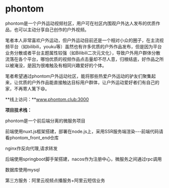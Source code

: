 # phontom
phontom是一个户外运动视频社区，用户可在社区内围观户外达人发布的优质作品，也可以主动分享自己创作的户外视频。

笔者本人非常喜欢户外运动，但户外运动目前还是一个相对小众的圈子，在主流视频平台（如bilibili，youku等）虽然也有许多优质的户外作品发布，但是因为平台业务分散或者平台主题属性较强（如Bilibili二次元文化），导致户外用户群体分散流落在各个平台，哪怕优质的视频作品点击量却不尽人意，归根结底，好作品之所以被淹没，是因为很难触及有相同兴趣爱好的个体。

笔者希望通过phontom户外运动社区，能将那些热爱户外运动的驴友们聚集起来，让优质的户外作品能直接触达目标用户群体，让户外运动爱好者们有自己的家，不再寄人篱下😄。

**线上访问：**www.phontom.club:3000

**项目技术栈：**

phontom是一个前后端分离的微服务项目

前端使用nuxt.js框架搭建，部署在node.js上，采用SSR服务端渲染---前端代码请看phontom_front_end仓库

nginx作反向代理,请求转发

后端使用springboot脚手架搭建，nacos作为注册中心，微服务之间通过rpc调用

数据库使用mysql 

第三方服务：阿里云视频点播服务+阿里云短信业务
